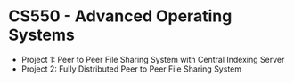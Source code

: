 # CS550 - Advanced Operating Systems
- Project 1: Peer to Peer File Sharing System with Central Indexing Server
- Project 2: Fully Distributed Peer to Peer File Sharing System 
